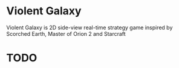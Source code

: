 # Violent Galaxy
Violent Galaxy is 2D side-view real-time strategy game inspired by Scorched Earth, Master of Orion 2 and Starcraft

# TODO
